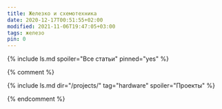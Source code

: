```yaml
---
title: Железко и схемотехника
date: 2020-12-17T00:51:55+02:00
modified: 2021-11-06T19:47:05+03:00
tags: железо
pin: 0
---
```


{% include ls.md spoiler="Все статьи" pinned="yes" %}

{% comment %}

{% include ls.md dir="/projects/" tag="hardware" spoiler="Проекты" %}

<!--
- Мобильные телефоны
- Компьютеры
- Печатные платы
- Пайка
- Микроконтроллеры
- ВЧ-техника
- Сетевое оборудование
- Учеба
-->
{% endcomment %}
